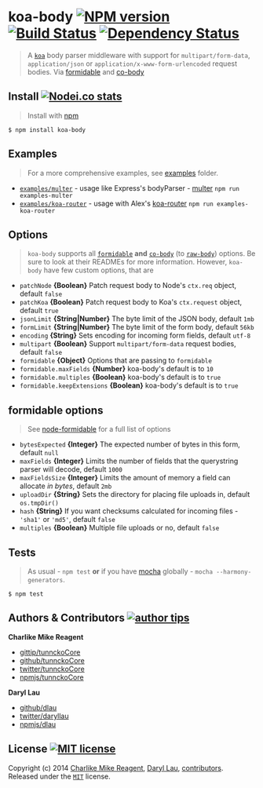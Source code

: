 # koa-body [![NPM version][npmjs-img]][npmjs-url] [![Build Status][travis-img]][travis-url] [![Dependency Status][depstat-img]][depstat-url]
> A [`koa`][koa-url] body parser middleware with support for `multipart/form-data`, `application/json` or `application/x-www-form-urlencoded` request bodies. Via [formidable][formidable-url] and [co-body][cobody-url]


## Install [![Nodei.co stats][npmjs-install]][npmjs-url] 
> Install with [npm](https://npmjs.org)

```
$ npm install koa-body
```


## Examples
> For a more comprehensive examples, see [examples](./examples) folder.

- [`examples/multer`](./examples/multer.js) - usage like Express's bodyParser - [multer][multer-url] `npm run examples-multer`
- [`examples/koa-router`](./examples/koa-router.js) - usage with Alex's [koa-router][koa-router-url] `npm run examples-koa-router`


## Options
> `koa-body` supports all [`formidable`][formidable-url] **and** [`co-body`][cobody-url] (to [`raw-body`][rawbody-url]) options. Be sure to look at their READMEs for more information. However, `koa-body` have few custom options, that are

- `patchNode` **{Boolean}** Patch request body to Node's `ctx.req` object, default `false`
- `patchKoa` **{Boolean}** Patch request body to Koa's `ctx.request` object, default `true`
- `jsonLimit` **{String|Number}** The byte limit of the JSON body, default `1mb`
- `formLimit` **{String|Number}** The byte limit of the form body, default `56kb`
- `encoding` **{String}** Sets encoding for incoming form fields, default `utf-8`
- `multipart` **{Boolean}** Support `multipart/form-data` request bodies, default `false`
- `formidable` **{Object}** Options that are passing to `formidable`
- `formidable.maxFields` **{Number}** koa-body's default is to `10`
- `formidable.multiples` **{Boolean}** koa-body's default is to `true`
- `formidable.keepExtensions` **{Boolean}** koa-body's default is to `true`


## formidable options
> See [node-formidable][formidable-url] for a full list of options

- `bytesExpected` **{Integer}** The expected number of bytes in this form, default `null`
- `maxFields` **{Integer}** Limits the number of fields that the querystring parser will decode, default `1000`
- `maxFieldsSize` **{Integer}** Limits the amount of memory a field can allocate _in bytes_, default `2mb`
- `uploadDir` **{String}** Sets the directory for placing file uploads in, default `os.tmpDir()`
- `hash` **{String}** If you want checksums calculated for incoming files - `'sha1'` or `'md5'`, default `false`
- `multiples` **{Boolean}** Multiple file uploads or no, default `false`


## Tests
> As usual - `npm test` **or** if you have [mocha][mocha-url] globally - `mocha --harmony-generators`.

```
$ npm test
```


## Authors & Contributors [![author tips][author-gittip-img]][author-gittip]

**Charlike Mike Reagent**
+ [gittip/tunnckoCore][author-gittip]
+ [github/tunnckoCore][author-github]
+ [twitter/tunnckoCore][author-twitter]
+ [npmjs/tunnckoCore][author-npmjs]

**Daryl Lau**
+ [github/dlau][author-dlau-github]
+ [twitter/daryllau][author-dlau-twitter]
+ [npmjs/dlau][author-dlau-npmjs]


## License [![MIT license][license-img]][license-url]
Copyright (c) 2014 [Charlike Mike Reagent][author-website], [Daryl Lau][author-dlau-website], [contributors](https://github.com/dlau/koa-body/graphs/contributors).  
Released under the [`MIT`][license-url] license.


[npmjs-url]: http://npm.im/koa-body
[npmjs-img]: http://img.shields.io/npm/v/koa-body.svg
[npmjs-install]: https://nodei.co/npm/koa-body.png?mini=true

[license-url]: https://github.com/dlau/koa-body/blob/master/license.md
[license-img]: http://img.shields.io/badge/license-MIT-blue.svg

[travis-url]: https://travis-ci.org/dlau/koa-body
[travis-img]: https://travis-ci.org/dlau/koa-body.png?branch=master

[depstat-url]: https://david-dm.org/dlau/koa-body
[depstat-img]: https://david-dm.org/dlau/koa-body.png

[author-gittip-img]: http://img.shields.io/gittip/tunnckoCore.svg
[author-gittip]: https://www.gittip.com/tunnckoCore
[author-github]: https://github.com/tunnckoCore
[author-twitter]: https://twitter.com/tunnckoCore

[author-website]: http://www.whistle-bg.tk
[author-npmjs]: https://npmjs.org/~tunnckocore

[author-dlau-github]: https://github.com/dlau
[author-dlau-twitter]: https://twitter.com/daryllau
[author-dlau-npmjs]: https://npmjs.org/~dlau
[author-dlau-website]: http://weak.io/

[cobody-url]: https://github.com/visionmedia/co-body
[mocha-url]: https://github.com/visionmedia/mocha
[rawbody-url]: https://github.com/stream-utils/raw-body
[multer-url]: https://github.com/expressjs/multer
[koa-router-url]: https://github.com/alexmingoia/koa-router
[koa-url]: https://github.com/koajs/koa
[formidable-url]: https://github.com/felixge/node-formidable